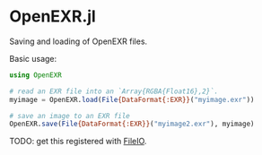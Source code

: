 # OpenEXR.jl
Saving and loading of OpenEXR files.

Basic usage:
```jl
using OpenEXR

# read an EXR file into an `Array{RGBA{Float16},2}`.
myimage = OpenEXR.load(File{DataFormat{:EXR}}("myimage.exr"))

# save an image to an EXR file
OpenEXR.save(File{DataFormat{:EXR}}("myimage2.exr"), myimage)
```

TODO: get this registered with [FileIO](https://github.com/JuliaIO/FileIO.jl).
